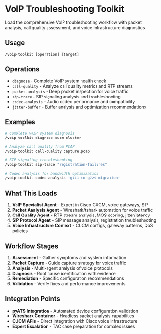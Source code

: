 # VoIP Troubleshooting Toolkit

Load the comprehensive VoIP troubleshooting workflow with packet analysis, call quality assessment, and voice infrastructure diagnostics.

## Usage
```
/voip-toolkit [operation] [target]
```

## Operations
- `diagnose` - Complete VoIP system health check
- `call-quality` - Analyze call quality metrics and RTP streams
- `packet-analysis` - Deep packet inspection for voice traffic
- `sip-trace` - SIP signaling analysis and troubleshooting
- `codec-analysis` - Audio codec performance and compatibility
- `jitter-buffer` - Buffer analysis and optimization recommendations

## Examples
```bash
# Complete VoIP system diagnosis
/voip-toolkit diagnose cucm-cluster

# Analyze call quality from PCAP
/voip-toolkit call-quality capture.pcap

# SIP signaling troubleshooting
/voip-toolkit sip-trace "registration-failures"

# Codec analysis for bandwidth optimization
/voip-toolkit codec-analysis "g711-to-g729-migration"
```

## What This Loads
1. **VoIP Specialist Agent** - Expert in Cisco CUCM, voice gateways, SIP
2. **Packet Analysis Agent** - Wireshark/tshark automation for voice traffic
3. **Call Quality Agent** - RTP stream analysis, MOS scoring, jitter/latency
4. **SIP Protocol Agent** - SIP message analysis, registration troubleshooting
5. **Voice Infrastructure Context** - CUCM configs, gateway patterns, QoS policies

## Workflow Stages
1. **Assessment** - Gather symptoms and system information
2. **Packet Capture** - Guide capture strategy for voice traffic
3. **Analysis** - Multi-agent analysis of voice protocols
4. **Diagnosis** - Root cause identification with evidence
5. **Remediation** - Specific configuration recommendations
6. **Validation** - Verify fixes and performance improvements

## Integration Points
- **pyATS Integration** - Automated device configuration validation
- **Wireshark Container** - Headless packet analysis capabilities
- **CUCM APIs** - Direct integration with Cisco voice infrastructure
- **Expert Escalation** - TAC case preparation for complex issues